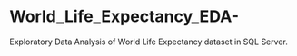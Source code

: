 # World_Life_Expectancy_EDA-
Exploratory Data Analysis of World Life Expectancy dataset in SQL Server.
